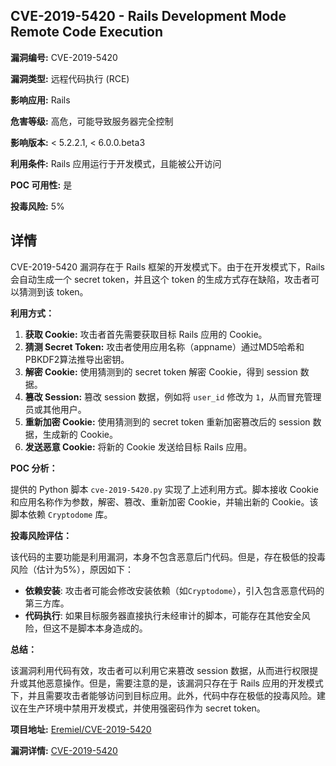 ## CVE-2019-5420 - Rails Development Mode Remote Code Execution

**漏洞编号:** CVE-2019-5420

**漏洞类型:** 远程代码执行 (RCE)

**影响应用:** Rails

**危害等级:** 高危，可能导致服务器完全控制

**影响版本:** < 5.2.2.1, < 6.0.0.beta3

**利用条件:** Rails 应用运行于开发模式，且能被公开访问

**POC 可用性:** 是

**投毒风险:** 5%

## 详情

CVE-2019-5420 漏洞存在于 Rails 框架的开发模式下。由于在开发模式下，Rails 会自动生成一个 secret token，并且这个 token 的生成方式存在缺陷，攻击者可以猜测到该 token。

**利用方式：**

1.  **获取 Cookie:** 攻击者首先需要获取目标 Rails 应用的 Cookie。
2.  **猜测 Secret Token:**  攻击者使用应用名称（appname）通过MD5哈希和PBKDF2算法推导出密钥。
3.  **解密 Cookie:** 使用猜测到的 secret token 解密 Cookie，得到 session 数据。
4.  **篡改 Session:**  篡改 session 数据，例如将 `user_id` 修改为 `1`，从而冒充管理员或其他用户。
5.  **重新加密 Cookie:** 使用猜测到的 secret token 重新加密篡改后的 session 数据，生成新的 Cookie。
6.  **发送恶意 Cookie:** 将新的 Cookie 发送给目标 Rails 应用。

**POC 分析：**

提供的 Python 脚本 `cve-2019-5420.py` 实现了上述利用方式。脚本接收 Cookie 和应用名称作为参数，解密、篡改、重新加密 Cookie，并输出新的 Cookie。该脚本依赖 `Cryptodome` 库。

**投毒风险评估：**

该代码的主要功能是利用漏洞，本身不包含恶意后门代码。但是，存在极低的投毒风险（估计为5%），原因如下：

*   **依赖安装**: 攻击者可能会修改安装依赖（如`Cryptodome`），引入包含恶意代码的第三方库。
*   **代码执行**: 如果目标服务器直接执行未经审计的脚本，可能存在其他安全风险，但这不是脚本本身造成的。

**总结：**

该漏洞利用代码有效，攻击者可以利用它来篡改 session 数据，从而进行权限提升或其他恶意操作。但是，需要注意的是，该漏洞只存在于 Rails 应用的开发模式下，并且需要攻击者能够访问到目标应用。此外，代码中存在极低的投毒风险。建议在生产环境中禁用开发模式，并使用强密码作为 secret token。

**项目地址:** [Eremiel/CVE-2019-5420](https://github.com/Eremiel/CVE-2019-5420)

**漏洞详情:** [CVE-2019-5420](https://nvd.nist.gov/vuln/detail/CVE-2019-5420)
